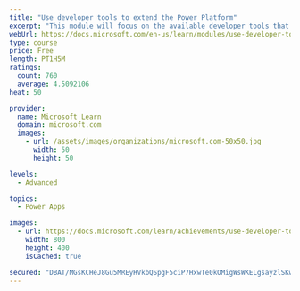 ```yaml
---
title: "Use developer tools to extend the Power Platform"
excerpt: "This module will focus on the available developer tools that can help you perform development activities with the Microsoft Power Platform."
webUrl: https://docs.microsoft.com/en-us/learn/modules/use-developer-tools-extend/
type: course
price: Free
length: PT1H5M
ratings:
  count: 760
  average: 4.5092106
heat: 50

provider:
  name: Microsoft Learn
  domain: microsoft.com
  images:
    - url: /assets/images/organizations/microsoft.com-50x50.jpg
      width: 50
      height: 50

levels:
  - Advanced

topics:
  - Power Apps

images:
  - url: https://docs.microsoft.com/learn/achievements/use-developer-tools-extend-social.png
    width: 800
    height: 400
    isCached: true

secured: "DBAT/MGsKCHeJ8Gu5MREyHVkbQSpgF5ciP7HxwTe0kOMigWsWKELgsayzlSKwaPvr66JputwVcR3okqYYY3l2gncpWPwitPgKQXdYnGglgNaXYd9fWcEkMQfZobeMmg0Kt07fvYFX4URSt5L7MHc1E51+FpC/7PdaQwzeYbuvmeS5dSObsmZUux2Usw/Xvi7bZv/2mTINosfa0zMUuFhL/jZHZ7KOY8ms527d4EafZOzRTUO30Cc3xKMoRu3Nzvr9zq+LJULJzIxJLOcbQRXRcLjdpGk/rT7hC9I5wapkRcZJYyG6XF2ZooiZryH65sur5M5mDYZ+s+C/3tN6gvs07RFqy3KQyFDNmPx0QFk2QIUCOjQ3jv6aCJLpNLpiXrM3ad2ESBq8mvc1zaucM3qwW+YZ0mBVVhQ7AtLy892+BU=;fTMgaEfvJzRNrPXdEgTENQ=="
---
```


